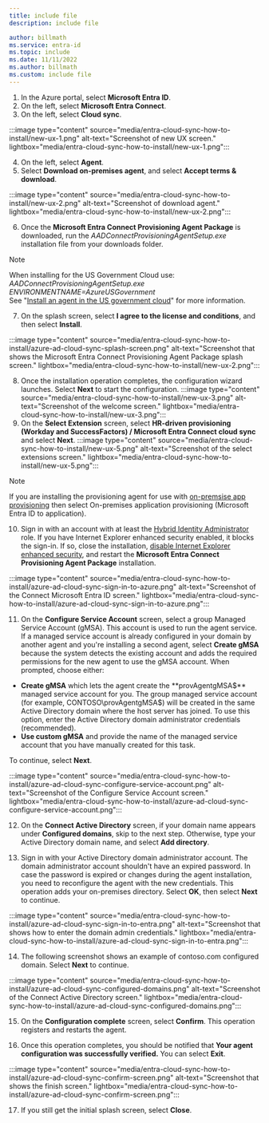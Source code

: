 ```yaml
---
title: include file
description: include file

author: billmath
ms.service: entra-id
ms.topic: include
ms.date: 11/11/2022
ms.author: billmath
ms.custom: include file
---
```


 1.  In the Azure portal, select **Microsoft Entra ID**.
 2.  On the left, select **Microsoft Entra Connect**.
 3.  On the left, select **Cloud sync**.
 
 :::image type="content" source="media/entra-cloud-sync-how-to-install/new-ux-1.png" alt-text="Screenshot of new UX screen." lightbox="media/entra-cloud-sync-how-to-install/new-ux-1.png":::

 4. On the left, select **Agent**.
 5. Select **Download on-premises agent**, and select **Accept terms & download**.
 
 :::image type="content" source="media/entra-cloud-sync-how-to-install/new-ux-2.png" alt-text="Screenshot of download agent." lightbox="media/entra-cloud-sync-how-to-install/new-ux-2.png":::

 6. Once the **Microsoft Entra Connect Provisioning Agent Package** is downloaded, run the *AADConnectProvisioningAgentSetup.exe* installation file from your downloads folder.
   >[!NOTE]
   >When installing for the US Government Cloud use:  
   >*AADConnectProvisioningAgentSetup.exe ENVIRONMENTNAME=AzureUSGovernment*  
   >See "[Install an agent in the US government cloud](~/identity/hybrid/cloud-sync/how-to-install.md#install-an-agent-in-the-us-government-cloud)" for more information.

 7. On the splash screen, select **I agree to the license and conditions**, and then select **Install**.

 :::image type="content" source="media/entra-cloud-sync-how-to-install/azure-ad-cloud-sync-splash-screen.png" alt-text="Screenshot that shows the Microsoft Entra Connect Provisioning Agent Package splash screen." lightbox="media/entra-cloud-sync-how-to-install/new-ux-2.png":::
 

 8. Once the installation operation completes, the configuration wizard launches. Select **Next** to start the configuration.
 :::image type="content" source="media/entra-cloud-sync-how-to-install/new-ux-3.png" alt-text="Screenshot of the welcome screen." lightbox="media/entra-cloud-sync-how-to-install/new-ux-3.png":::
 9. On the **Select Extension** screen, select **HR-driven provisioning (Workday and SuccessFactors) / Microsoft Entra Connect cloud sync** and select **Next**.
 :::image type="content" source="media/entra-cloud-sync-how-to-install/new-ux-5.png" alt-text="Screenshot of the select extensions screen." lightbox="media/entra-cloud-sync-how-to-install/new-ux-5.png":::

 >[!NOTE]
 >If you are installing the provisioning agent for use with [on-premsise app provisioning](~/identity/app-provisioning/on-premises-application-provisioning-architecture.md) then select On-premises application provisioning (Microsoft Entra ID to application).

 10. Sign in with an account with at least the [Hybrid Identity Administrator](/entra/identity/role-based-access-control/permissions-reference#hybrid-identity-administrator) role. If you have Internet Explorer enhanced security enabled, it blocks the sign-in. If so, close the installation, [disable Internet Explorer enhanced security](/troubleshoot/developer/browsers/security-privacy/enhanced-security-configuration-faq), and restart the **Microsoft Entra Connect Provisioning Agent Package**  installation.

 :::image type="content" source="media/entra-cloud-sync-how-to-install/azure-ad-cloud-sync-sign-in-to-azure.png" alt-text="Screenshot of the Connect Microsoft Entra ID screen."  lightbox="media/entra-cloud-sync-how-to-install/azure-ad-cloud-sync-sign-in-to-azure.png":::


 11. On the **Configure Service Account** screen, select a group Managed Service Account (gMSA). This account is used to run the agent service. If a managed service account is already configured in your domain by another agent and you're installing a second agent, select **Create gMSA** because the system detects the existing account and adds the required permissions for the new agent to use the gMSA account. When prompted, choose either:

   - **Create gMSA** which lets the agent create the **provAgentgMSA$** managed service account for you. The group managed service account (for example, CONTOSO\provAgentgMSA$) will be created in the same Active Directory domain where the host server has joined. To use this option, enter the Active Directory domain administrator credentials (recommended).
  - **Use custom gMSA** and provide the name of the managed service account that you have manually created for this task.

  To continue, select **Next**.

 :::image type="content" source="media/entra-cloud-sync-how-to-install/azure-ad-cloud-sync-configure-service-account.png" alt-text="Screenshot of the Configure Service Account screen." lightbox="media/entra-cloud-sync-how-to-install/azure-ad-cloud-sync-configure-service-account.png":::

 12. On the **Connect Active Directory** screen, if your domain name appears under **Configured domains**, skip to the next step. Otherwise, type your Active Directory domain name, and select **Add directory**.  



 13. Sign in with your Active Directory domain administrator account. The domain administrator account shouldn't have an expired password. In case the password is expired or changes during the agent installation, you need to reconfigure the agent with the new credentials. This operation adds your on-premises directory. Select **OK**, then select **Next** to continue. 

 :::image type="content" source="media/entra-cloud-sync-how-to-install/azure-ad-cloud-sync-sign-in-to-entra.png" alt-text="Screenshot that shows how to enter the domain admin credentials."  lightbox="media/entra-cloud-sync-how-to-install/azure-ad-cloud-sync-sign-in-to-entra.png":::

 14. The following screenshot shows an example of contoso.com configured domain. Select **Next** to continue.

 :::image type="content" source="media/entra-cloud-sync-how-to-install/azure-ad-cloud-sync-configured-domains.png" alt-text="Screenshot of the Connect Active Directory screen."  lightbox="media/entra-cloud-sync-how-to-install/azure-ad-cloud-sync-configured-domains.png":::

 15. On the **Configuration complete** screen, select **Confirm**. This operation registers and restarts the agent.
 
 16. Once this operation completes, you should be notified that **Your agent configuration was successfully verified.**  You can select **Exit**.

 :::image type="content" source="media/entra-cloud-sync-how-to-install/azure-ad-cloud-sync-confirm-screen.png" alt-text="Screenshot that shows the finish screen."  lightbox="media/entra-cloud-sync-how-to-install/azure-ad-cloud-sync-confirm-screen.png":::
 
 17. If you still get the initial splash screen, select **Close**.
